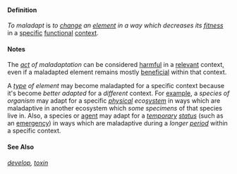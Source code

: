 #### Definition

*To maladapt* is *to [change](https://github.com/gcassel/Modular-Organization-Terminology/blob/master/terms/change.md) an [element](https://github.com/gcassel/Modular-Organization-Terminology/blob/master/terms/element.md) in a way which decreases its [fitness](https://github.com/gcassel/Modular-Organization-Terminology/blob/master/terms/fitness.md)* in a [specific](https://github.com/gcassel/Modular-Organization-Terminology/blob/master/terms/specific.md) [functional](https://github.com/gcassel/Modular-Organization-Terminology/blob/master/terms/function.md) [context](https://github.com/gcassel/Modular-Organization-Terminology/blob/master/terms/context.md). 
		
#### Notes

The *[act](https://github.com/gcassel/Modular-Organization-Terminology/blob/master/terms/act.md) of maladaptation* can be considered [harmful](https://github.com/gcassel/Modular-Organization-Terminology/blob/master/terms/harm.md) in a [relevant](https://github.com/gcassel/Modular-Organization-Terminology/blob/master/terms/relevance.md) context, even if a maladapted element remains mostly [beneficial](https://github.com/gcassel/Modular-Organization-Terminology/blob/master/terms/benefit.md) within that context.
		
A *[type](https://github.com/gcassel/Modular-Organization-Terminology/blob/master/terms/type.md) of element* may become maladapted for a specific context because it's become *better adapted* for a *different* context.  For [example](https://github.com/gcassel/Modular-Organization-Terminology/blob/master/terms/example.md), a *species of organism* may adapt for a specific *[physical](https://github.com/gcassel/Modular-Organization-Terminology/blob/master/terms/physical.md) eco[system](https://github.com/gcassel/Modular-Organization-Terminology/blob/master/terms/system.md)* in ways which are maladaptive in another ecosystem which *some specimens* of that species live in.  Also, a species or [agent](https://github.com/gcassel/Modular-Organization-Terminology/blob/master/terms/agent.md) may adapt for a *[temporary](https://github.com/gcassel/Modular-Organization-Terminology/blob/master/terms/temporary.md) [status](https://github.com/gcassel/Modular-Organization-Terminology/blob/master/terms/status.md)* (such as an [emergency](https://github.com/gcassel/Modular-Organization-Terminology/blob/master/terms/emergency.md)) in ways which are maladaptive during a *longer [period](https://github.com/gcassel/Modular-Organization-Terminology/blob/master/terms/period.md)* within a specific context.
		
#### See Also

*[develop](https://github.com/gcassel/Modular-Organization-Terminology/blob/master/terms/develop.md), [toxin](https://github.com/gcassel/Modular-Organization-Terminology/blob/master/terms/toxin.md)*
